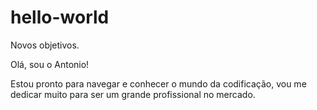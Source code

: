 # hello-world
Novos objetivos.


Olá, sou o Antonio!

Estou pronto para navegar e conhecer o mundo da codificação, vou me dedicar muito para ser um grande profissional no mercado.
